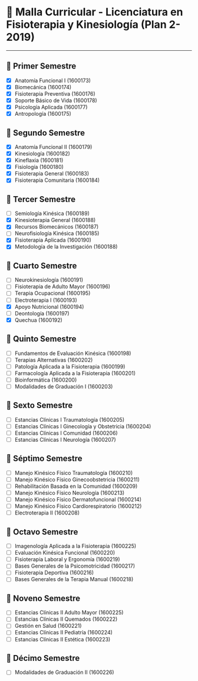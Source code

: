 # 🏥 Malla Curricular - Licenciatura en Fisioterapia y Kinesiología (Plan 2-2019)

---

## 🧩 Primer Semestre
- [x] Anatomía Funcional I (1600173)
- [x] Biomecánica (1600174)
- [x] Fisioterapia Preventiva (1600176)
- [x] Soporte Básico de Vida (1600178)
- [x] Psicología Aplicada (1600177)
- [x] Antropología (1600175)

## 🧩 Segundo Semestre
- [x] Anatomía Funcional II (1600179)
- [x] Kinesiología (1600182)
- [x] Kineflaxia (1600181)
- [x] Fisiología (1600180)
- [x] Fisioterapia General (1600183)
- [x] Fisioterapia Comunitaria (1600184)

## 🧩 Tercer Semestre
- [ ] Semiología Kinésica (1600189)
- [x] Kinesioterapia General (1600188)
- [x] Recursos Biomecánicos (1600187)
- [ ] Neurofisiología Kinésica (1600185)
- [x] Fisioterapia Aplicada (1600190)
- [x] Metodología de la Investigación (1600188)

## 🧩 Cuarto Semestre
- [ ] Neurokinesiología (1600191)
- [ ] Fisioterapia de Adulto Mayor (1600196)
- [ ] Terapia Ocupacional (1600195)
- [ ] Electroterapia I (1600193)
- [x] Apoyo Nutricional (1600194)
- [ ] Deontología (1600197)
- [x] Quechua (1600192)

## 🧩 Quinto Semestre
- [ ] Fundamentos de Evaluación Kinésica (1600198)
- [ ] Terapias Alternativas (1600202)
- [ ] Patología Aplicada a la Fisioterapia (1600199)
- [ ] Farmacología Aplicada a la Fisioterapia (1600201)
- [ ] Bioinformática (1600200)
- [ ] Modalidades de Graduación I (1600203)

## 🧩 Sexto Semestre
- [ ] Estancias Clínicas I Traumatología (1600205)
- [ ] Estancias Clínicas I Ginecología y Obstetricia (1600204)
- [ ] Estancias Clínicas I Comunidad (1600206)
- [ ] Estancias Clínicas I Neurología (1600207)

## 🧩 Séptimo Semestre
- [ ] Manejo Kinésico Físico Traumatología (1600210)
- [ ] Manejo Kinésico Físico Ginecoobstetricia (1600211)
- [ ] Rehabilitación Basada en la Comunidad (1600209)
- [ ] Manejo Kinésico Físico Neurología (1600213)
- [ ] Manejo Kinésico Físico Dermatofuncional (1600214)
- [ ] Manejo Kinésico Físico Cardiorespiratorio (1600212)
- [ ] Electroterapia II (1600208)

## 🧩 Octavo Semestre
- [ ] Imagenología Aplicada a la Fisioterapia (1600225)
- [ ] Evaluación Kinésica Funcional (1600220)
- [ ] Fisioterapia Laboral y Ergonomía (1600219)
- [ ] Bases Generales de la Psicomotricidad (1600217)
- [ ] Fisioterapia Deportiva (1600216)
- [ ] Bases Generales de la Terapia Manual (1600218)

## 🧩 Noveno Semestre
- [ ] Estancias Clínicas II Adulto Mayor (1600225)
- [ ] Estancias Clínicas II Quemados (1600222)
- [ ] Gestión en Salud (1600221)
- [ ] Estancias Clínicas II Pediatría (1600224)
- [ ] Estancias Clínicas II Estética (1600223)

## 🧩 Décimo Semestre
- [ ] Modalidades de Graduación II (1600226)
      

